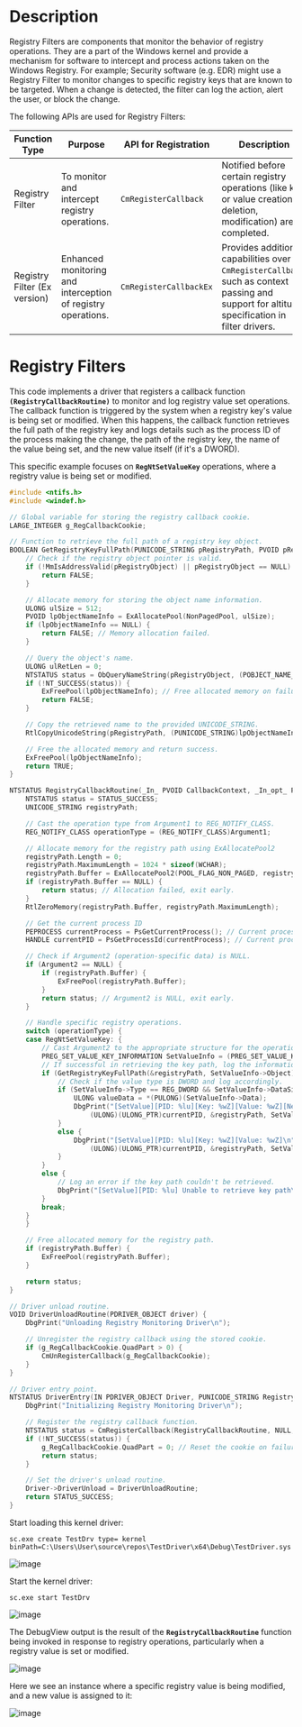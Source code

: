 # Description

Registry Filters are components that monitor the behavior of registry operations. They are a part of the Windows kernel and provide a mechanism for software to intercept and process actions taken on the Windows Registry. For example; Security software (e.g. EDR) might use a Registry Filter to monitor changes to specific registry keys that are known to be targeted. When a change is detected, the filter can log the action, alert the user, or block the change.

The following APIs are used for Registry Filters:

| Function Type                | Purpose                                                         | API for Registration      | Description                                                                                                              |
|------------------------------|-----------------------------------------------------------------|---------------------------|--------------------------------------------------------------------------------------------------------------------------|
| Registry Filter              | To monitor and intercept registry operations.                   | `CmRegisterCallback`      | Notified before certain registry operations (like key or value creation, deletion, modification) are completed.          |
| Registry Filter (Ex version) | Enhanced monitoring and interception of registry operations.    | `CmRegisterCallbackEx`    | Provides additional capabilities over `CmRegisterCallback`, such as context passing and support for altitude specification in filter drivers. |

# Registry Filters

This code implements a driver that registers a callback function **`(RegistryCallbackRoutine)`** to monitor and log registry value set operations. The callback function is triggered by the system when a registry key's value is being set or modified. When this happens, the callback function retrieves the full path of the registry key and logs details such as the process ID of the process making the change, the path of the registry key, the name of the value being set, and the new value itself (if it's a DWORD).

This specific example focuses on **`RegNtSetValueKey`** operations, where a registry value is being set or modified.

```c
#include <ntifs.h>
#include <windef.h>

// Global variable for storing the registry callback cookie.
LARGE_INTEGER g_RegCallbackCookie;

// Function to retrieve the full path of a registry key object.
BOOLEAN GetRegistryKeyFullPath(PUNICODE_STRING pRegistryPath, PVOID pRegistryObject) {
    // Check if the registry object pointer is valid.
    if (!MmIsAddressValid(pRegistryObject) || pRegistryObject == NULL) {
        return FALSE;
    }

    // Allocate memory for storing the object name information.
    ULONG ulSize = 512;
    PVOID lpObjectNameInfo = ExAllocatePool(NonPagedPool, ulSize);
    if (lpObjectNameInfo == NULL) {
        return FALSE; // Memory allocation failed.
    }

    // Query the object's name.
    ULONG ulRetLen = 0;
    NTSTATUS status = ObQueryNameString(pRegistryObject, (POBJECT_NAME_INFORMATION)lpObjectNameInfo, ulSize, &ulRetLen);
    if (!NT_SUCCESS(status)) {
        ExFreePool(lpObjectNameInfo); // Free allocated memory on failure.
        return FALSE;
    }

    // Copy the retrieved name to the provided UNICODE_STRING.
    RtlCopyUnicodeString(pRegistryPath, (PUNICODE_STRING)lpObjectNameInfo);

    // Free the allocated memory and return success.
    ExFreePool(lpObjectNameInfo);
    return TRUE;
}

NTSTATUS RegistryCallbackRoutine(_In_ PVOID CallbackContext, _In_opt_ PVOID Argument1, _In_opt_ PVOID Argument2) {
    NTSTATUS status = STATUS_SUCCESS;
    UNICODE_STRING registryPath;

    // Cast the operation type from Argument1 to REG_NOTIFY_CLASS.
    REG_NOTIFY_CLASS operationType = (REG_NOTIFY_CLASS)Argument1;

    // Allocate memory for the registry path using ExAllocatePool2
    registryPath.Length = 0;
    registryPath.MaximumLength = 1024 * sizeof(WCHAR);
    registryPath.Buffer = ExAllocatePool2(POOL_FLAG_NON_PAGED, registryPath.MaximumLength, 'RegT');
    if (registryPath.Buffer == NULL) {
        return status; // Allocation failed, exit early.
    }
    RtlZeroMemory(registryPath.Buffer, registryPath.MaximumLength);

    // Get the current process ID
    PEPROCESS currentProcess = PsGetCurrentProcess(); // Current process
    HANDLE currentPID = PsGetProcessId(currentProcess); // Current process ID

    // Check if Argument2 (operation-specific data) is NULL.
    if (Argument2 == NULL) {
        if (registryPath.Buffer) {
            ExFreePool(registryPath.Buffer);
        }
        return status; // Argument2 is NULL, exit early.
    }

    // Handle specific registry operations.
    switch (operationType) {
    case RegNtSetValueKey: {
        // Cast Argument2 to the appropriate structure for the operation.
        PREG_SET_VALUE_KEY_INFORMATION SetValueInfo = (PREG_SET_VALUE_KEY_INFORMATION)Argument2;
        // If successful in retrieving the key path, log the information.
        if (GetRegistryKeyFullPath(&registryPath, SetValueInfo->Object)) {
            // Check if the value type is DWORD and log accordingly.
            if (SetValueInfo->Type == REG_DWORD && SetValueInfo->DataSize == sizeof(ULONG)) {
                ULONG valueData = *(PULONG)(SetValueInfo->Data);
                DbgPrint("[SetValue][PID: %lu][Key: %wZ][Value: %wZ][New DWORD Value: %lu]\n",
                    (ULONG)(ULONG_PTR)currentPID, &registryPath, SetValueInfo->ValueName, valueData);
            }
            else {
                DbgPrint("[SetValue][PID: %lu][Key: %wZ][Value: %wZ]\n",
                    (ULONG)(ULONG_PTR)currentPID, &registryPath, SetValueInfo->ValueName);
            }
        }
        else {
            // Log an error if the key path couldn't be retrieved.
            DbgPrint("[SetValue][PID: %lu] Unable to retrieve key path\n", (ULONG)(ULONG_PTR)currentPID);
        }
        break;
    }
    }

    // Free allocated memory for the registry path.
    if (registryPath.Buffer) {
        ExFreePool(registryPath.Buffer);
    }

    return status;
}

// Driver unload routine.
VOID DriverUnloadRoutine(PDRIVER_OBJECT driver) {
    DbgPrint("Unloading Registry Monitoring Driver\n");

    // Unregister the registry callback using the stored cookie.
    if (g_RegCallbackCookie.QuadPart > 0) {
        CmUnRegisterCallback(g_RegCallbackCookie);
    }
}

// Driver entry point.
NTSTATUS DriverEntry(IN PDRIVER_OBJECT Driver, PUNICODE_STRING RegistryPath) {
    DbgPrint("Initializing Registry Monitoring Driver\n");

    // Register the registry callback function.
    NTSTATUS status = CmRegisterCallback(RegistryCallbackRoutine, NULL, &g_RegCallbackCookie);
    if (!NT_SUCCESS(status)) {
        g_RegCallbackCookie.QuadPart = 0; // Reset the cookie on failure.
        return status;
    }

    // Set the driver's unload routine.
    Driver->DriverUnload = DriverUnloadRoutine;
    return STATUS_SUCCESS;
}
```

Start loading this kernel driver:

```
sc.exe create TestDrv type= kernel binPath=C:\Users\User\source\repos\TestDriver\x64\Debug\TestDriver.sys
```

![image](https://github.com/DebugPrivilege/Debugging/assets/63166600/6af5cc23-a3ef-4e8c-8c85-d2767e3e3335)


Start the kernel driver:

```
sc.exe start TestDrv
```

![image](https://github.com/DebugPrivilege/InsightEngineering/assets/63166600/7ff6b86b-acf4-4cea-b6e6-8f686287d8bc)

The DebugView output is the result of the **`RegistryCallbackRoutine`** function being invoked in response to registry operations, particularly when a registry value is set or modified.

![image](https://github.com/DebugPrivilege/InsightEngineering/assets/63166600/5373f4e4-e9f0-4978-b002-86f608926f58)


Here we see an instance where a specific registry value is being modified, and a new value is assigned to it:

![image](https://github.com/DebugPrivilege/InsightEngineering/assets/63166600/55ef4fe0-30db-406d-92b4-14bb7530e143)

